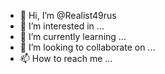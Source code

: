 - 👋 Hi, I’m @Realist49rus
- 👀 I’m interested in ...
- 🌱 I’m currently learning ...
- 💞️ I’m looking to collaborate on ...
- 📫 How to reach me ...

<!---
Realist49rus/Realist49rus is a ✨ special ✨ repository because its `README.md` (this file) appears on your GitHub profile.
You can click the Preview link to take a look at your changes.
--->

